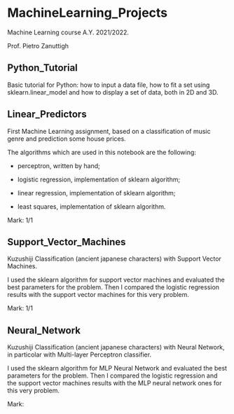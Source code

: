 # MachineLearning_Projects
Machine Learning course A.Y. 2021/2022.

Prof. Pietro Zanuttigh

## Python_Tutorial
Basic tutorial for Python: how to input a data file, how to fit a set using sklearn.linear_model and how to display a set of data, both in 2D and 3D.

## Linear_Predictors
First Machine Learning assignment, based on a classification of music genre and prediction some house prices.

The algorithms which are used in this notebook are the following:

- perceptron, written by hand;

- logistic regression, implementation of sklearn algorithm;

- linear regression, implementation of sklearn algorithm;

- least squares, implementation of sklearn algorithm.


Mark: 1/1

## Support_Vector_Machines
Kuzushiji Classification (ancient japanese characters) with Support Vector Machines.

I used the sklearn algorithm for support vector machines and evaluated the best parameters for the problem.
Then I compared the logistic regression results with the support vector machines for this very problem.


Mark: 1/1

## Neural_Network
Kuzushiji Classification (ancient japanese characters) with Neural Network, in particolar with Multi-layer Perceptron classifier.

I used the sklearn algorithm for MLP Neural Network and evaluated the best parameters for the problem.
Then I compared the logistic regression and the support vector machines results with the MLP neural network ones for this very problem.


Mark: 
